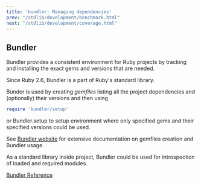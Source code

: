 ```yaml
---
title: 'bundler: Managing dependencies'
prev: "/stdlib/development/benchmark.html"
next: "/stdlib/development/coverage.html"
---
```


## Bundler[](#bundler)

Bundler provides a consistent environment for Ruby projects by tracking
and installing the exact gems and versions that are needed.

Since Ruby 2.6, Bundler is a part of Ruby's standard library.

Bunder is used by creating *gemfiles* listing all the project
dependencies and (optionally) their versions and then using


```ruby
require 'bundler/setup'
```

or Bundler.setup to setup environment where only specified gems and
their specified versions could be used.

See <a href='https://bundler.io/docs.html' class='remote'
target='_blank'>Bundler website</a> for extensive documentation on
gemfiles creation and Bundler usage.

As a standard library inside project, Bundler could be used for
introspection of loaded and required modules.

<a
href='https://ruby-doc.org/stdlib-2.7.0/libdoc/bundler/rdoc/Bundler.html'
class='ruby-doc remote' target='_blank'>Bundler Reference</a>










